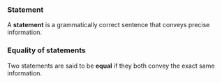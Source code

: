 <script src="https://cdn.mathjax.org/mathjax/latest/MathJax.js?config=TeX-AMS-MML_HTMLorMML" type="text/javascript"></script>

### Statement

A **statement** is a grammatically correct sentence that conveys precise information.

### Equality of statements
Two statements are said to be **equal** if they both convey the exact same information.
